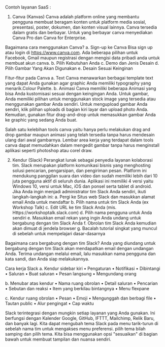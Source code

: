 Contoh layanan SaaS :
1.	Canva (Kanvas)
Canva adalah platform online yang membantu pengguna membuat beragam konten untuk platform media sosial, presentasi, poster, dokumen, dan konten visual lainnya. Canva tersedia dalam gratis dan berbayar. Untuk yang berbayar canva menyediakan Canva Pro dan Canva for Enterprise.

Bagaimana cara menggunakan Canva?
a.	Sign-up ke Canva
Bisa sign up atau login  di https://www.canva.com. Ada beberapa pilihan untuk  Facebook, Gmail maupun registrasi dengan mengisi data pribadi anda untuk membuat akun canva.
b.	Pilih Kebutuhan Anda
c.	Demo dan Jenis Desain
d.	Pilih Gambar Yang Akan Digunakan
e.	Desain Sesuai Keinginan

Fitur-fitur pada Canva
a.	Text
Canva menawarkan berbagai template text yang dapat Anda gunakan agar graphic Anda memiliki typography yang menarik.Colour Palette. 
b.	Animasi
Canva memiliki beberapa Animasi yang bisa Anda kustomisasi sesuai dengan keingingan Anda. Untuk gambar, Anda memiliki pilihan untuk menggunakan stock image yang tersedia atau menggunakan gambar Anda sendiri. Untuk mengupload gambar Anda sendiri, klik pilihan uploads di bagian kiri layar dan upload photo Anda. Kemudian, gunakan fitur drag-and-drop untuk memasukkan gambar Anda ke graphic yang sedang Anda buat.

Salah satu kelebihan tools canva yaitu hanya perlu melakukan drag and drop gambar maupun animasi yang telah tersedia tanpa harus mendesain ulang dari awal gambarnya. Lembar area kerja yang terdapat dalam tools canva dapat memudahkan dalam mengedit gambar tanpa harus menginstall aplikasi seperti photoshop atau corel draw.

2.	Kendur (Slack)
Perangkat lunak sebagai penyedia layanan kolaborasi tim. Slack merupakan platform komunikasi bisnis yang menghosting solusi pencarian, pengarsipan, dan pengiriman pesan. Platform ini mendukung panggilan suara dan video dan sudah memiliki lebih dari 10 juta pengguna aktif di seluruh dunia. Aplikasi ini memiliki 4 versi yaitu Windows 10, versi untuk Mac, iOS dan ponsel serta tablet di android. 
Jika Anda ingin menjadi administrator tim Slack Anda sendiri, ikuti langkah-langkah ini:
a.	Pergi ke Situs web Slack dan masukkan alamat email Anda untuk mendaftar
b.	Pilih nama untuk tim Slack Anda (ex Workshop Talk)
c.	Edit URL ke tim Slack Anda (mis. Https://workshoptalk.slack.com)
d.	Pilih nama pengguna untuk Anda sendiri
e.	Masukkan email rekan yang ingin Anda undang untuk bergabung dengan tim Slack Anda
f.	Obrolan tim Slack Anda kemudian akan dimuat di jendela browser
g.	Bacalah tutorial singkat yang muncul di sebelah untuk mempelajari dasar-dasarnya

Bagaimana cara bergabung dengan tim Slack?
Anda yang diundang untuk bergabung dengan tim Slack akan mendapatkan email dengan undangan Anda. Terima undangan melalui email, lalu masukkan nama pengguna dan kata sandi, dan Anda siap melakukannya.

Cara kerja Slack
a.	Kendur sidebar kiri
•	Pengaturan
•	Notifikasi
•	Dibintangi
•	Saluran
•	Buat saluran
•	Pesan langsung
•	Mengundang orang

b.	Menubar atas kendur
•	Nama ruang obrolan
•	Detail saluran
•	Pencarian
•	Sebutan dan reaksi
•	Item yang berkilau bintangnya
•	Menu flexpane

c.	Kendur ruang obrolan
•	Pesan
•	Emoji
•	Mengunggah dan berbagi file
•	Tautan public
•	Alur pengingat
•	Cap waktu

Slack terintegrasi dengan mungkin setiap layanan yang Anda gunakan. Ini berfungsi dengan Kalender Google, GitHub, IFTTT, Mailchimp, Relik Baru, dan banyak lagi.
Kita dapat mengubah tema Slack pada menu tarik-turun di sebelah nama tim untuk mengakses menu preferensi. pilih tema bilah samping dan pilih tema. Kita bisa menggunakan opsi "sesuaikan" di bagian bawah untuk membuat tampilan dan nuansa sendiri. 
